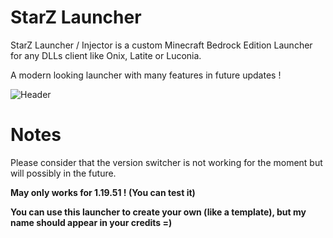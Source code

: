 # StarZ Launcher
StarZ Launcher / Injector is a custom Minecraft Bedrock Edition Launcher for any DLLs client like Onix, Latite or Luconia.

A modern looking launcher with many features in future updates !

![Header](https://cdn.discordapp.com/attachments/1016401568796528750/1073048301122891796/starzlauncher.png)

# Notes
Please consider that the version switcher is not working for the moment but will possibly in the future.

**May only works for 1.19.51 ! (You can test it)**

**You can use this launcher to create your own (like a template), but my name should appear in your credits =)**



